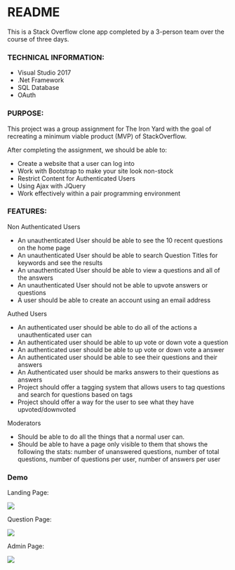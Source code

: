 # README
This is a Stack Overflow clone app completed by a 3-person team over the course of three days.

### TECHNICAL INFORMATION:
- Visual Studio 2017
- .Net Framework
- SQL Database
- OAuth

### PURPOSE:

This project was a group assignment for The Iron Yard with the goal of recreating a minimum viable product (MVP) of StackOverflow. 

After completing the assignment, we should be able to:
- Create a website that a user can log into
- Work with Bootstrap to make your site look non-stock
- Restrict Content for Authenticated Users
- Using Ajax with JQuery
- Work effectively within a pair programming environment

### FEATURES:

Non Authenticated Users
- An unauthenticated User should be able to see the 10 recent questions on the home page
- An unauthenticated User should be able to search Question Titles for keywords and see the results
- An unauthenticated User should be able to view a questions and all of the answers
- An unauthenticated User should not be able to upvote answers or questions
- A user should be able to create an account using an email address

Authed Users
- An authenticated user should be able to do all of the actions a unauthenticated user can
- An authenticated user should be able to up vote or down vote a question
- An authenticated user should be able to up vote or down vote a answer
- An authenticated user should be able to see their questions and their answers
- An Authenticated user should be marks answers to their questions as answers
- Project should offer a tagging system that allows users to tag questions and search for questions based on tags
- Project should offer a way for the user to see what they have upvoted/downvoted

Moderators
- Should be able to do all the things that a normal user can.
- Should be able to have a page only visible to them that shows the following the stats:
    number of unanswered questions,
    number of total questions,
    number of questions per user,
    number of answers per user

### Demo

Landing Page:

<img src="#">

Question Page:

<img src="#">

Admin Page:

<img src="#">
